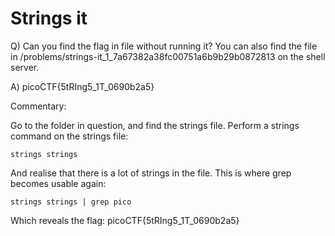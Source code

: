 # Strings it
Q) Can you find the flag in file without running it? You can also find the file in /problems/strings-it_1_7a67382a38fc00751a6b9b29b0872813 on the shell server.

A) picoCTF{5tRIng5_1T_0690b2a5}

Commentary:

Go to the folder in question, and find the strings file.
Perform a strings command on the strings file:
```
strings strings
```

And realise that there is a lot of strings in the file.
This is where grep becomes usable again:
```
strings strings | grep pico
```

Which reveals the flag: picoCTF{5tRIng5_1T_0690b2a5}